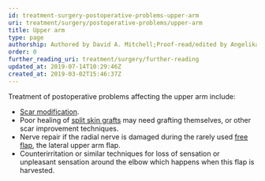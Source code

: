 ```yaml
---
id: treatment-surgery-postoperative-problems-upper-arm
uri: treatment/surgery/postoperative-problems/upper-arm
title: Upper arm
type: page
authorship: Authored by David A. Mitchell;Proof-read/edited by Angelika Sebald
order: 0
further_reading_uri: treatment/surgery/further-reading
updated_at: 2019-07-14T10:29:46Z
created_at: 2019-03-02T15:46:37Z
---
```


<p>Treatment of postoperative problems affecting the upper arm include:</p>
<ul>
    <li><a href="/treatment/surgery/damage/more-info">Scar modification</a>.</li>
    <li>Poor healing of <a href="/treatment/surgery/reconstruction">split skin grafts</a>        may need grafting themselves, or other scar improvement
        techniques.</li>
    <li>Nerve repair if the radial nerve is damaged during the rarely
        used <a href="/treatment/surgery/reconstruction">free flap</a>,
        the lateral upper arm flap.</li>
    <li>Counterirritation or similar techniques for loss of sensation
        or unpleasant sensation around the elbow which happens
        when this flap is harvested.</li>
</ul>
